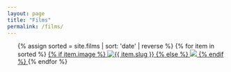 ```yaml
---
layout: page
title: "Films"
permalink: /films/
---
```


  <ul>
    {% assign sorted = site.films | sort: 'date' | reverse %}
    {% for item in sorted %}
      <a href="{{ item.url }}">
        {% if item.image %}
        <img class="filmCover" src="{{ site.url }}/assets/img/films/{{ item.slug }}.jpg" alt="{{ item.slug }}">
        {% else %}
        <img class="filmCover" src="{{ site.url }}/assets/img/missingCover.jpg">
        {% endif %}
      </a>
    {% endfor %}
  </ul>
  
